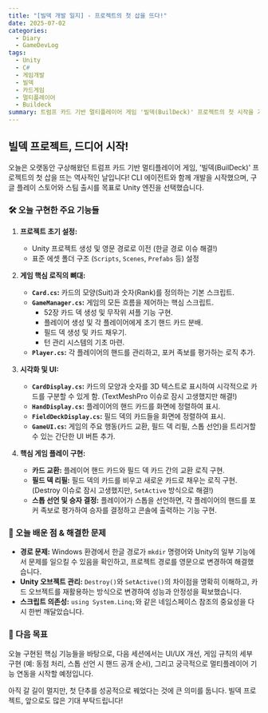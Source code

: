 ```yaml
---
title: "[빌덱 개발 일지] - 프로젝트의 첫 삽을 뜨다!"
date: 2025-07-02
categories:
  - Diary
  - GameDevLog
tags:
  - Unity
  - C#
  - 게임개발
  - 빌덱
  - 카드게임
  - 멀티플레이어
  - Buildeck
summary: 트럼프 카드 기반 멀티플레이어 게임 '빌덱(BuilDeck)' 프로젝트의 첫 시작을 기록한 개발 일지. Unity 프로젝트 초기 설정, 카드/플레이어/게임 매니저 등 핵심 스크립트 구조 설계, UI 및 게임 플레이 로직 구현, 개발 중 마주친 문제와 해결 과정, 그리고 다음 목표를 정리함.
---
```


## 빌덱 프로젝트, 드디어 시작!

오늘은 오랫동안 구상해왔던 트럼프 카드 기반 멀티플레이어 게임, '빌덱(BuilDeck)' 프로젝트의 첫 삽을 뜨는 역사적인 날입니다! CLI 에이전트와 함께 개발을 시작했으며, 구글 플레이 스토어와 스팀 출시를 목표로 Unity 엔진을 선택했습니다.

### 🛠️ 오늘 구현한 주요 기능들

1.  **프로젝트 초기 설정:**
    *   Unity 프로젝트 생성 및 영문 경로로 이전 (한글 경로 이슈 해결!)
    *   표준 에셋 폴더 구조 (`Scripts`, `Scenes`, `Prefabs` 등) 설정

2.  **게임 핵심 로직의 뼈대:**
    *   **`Card.cs`:** 카드의 모양(Suit)과 숫자(Rank)를 정의하는 기본 스크립트.
    *   **`GameManager.cs`:** 게임의 모든 흐름을 제어하는 핵심 스크립트.
        *   52장 카드 덱 생성 및 무작위 셔플 기능 구현.
        *   플레이어 생성 및 각 플레이어에게 초기 핸드 카드 분배.
        *   필드 덱 생성 및 카드 채우기.
        *   턴 관리 시스템의 기초 마련.
    *   **`Player.cs`:** 각 플레이어의 핸드를 관리하고, 포커 족보를 평가하는 로직 추가.

3.  **시각화 및 UI:**
    *   **`CardDisplay.cs`:** 카드의 모양과 숫자를 3D 텍스트로 표시하여 시각적으로 카드를 구분할 수 있게 함. (TextMeshPro 이슈로 잠시 고생했지만 해결!)
    *   **`HandDisplay.cs`:** 플레이어의 핸드 카드를 화면에 정렬하여 표시.
    *   **`FieldDeckDisplay.cs`:** 필드 덱의 카드들을 화면에 정렬하여 표시.
    *   **`GameUI.cs`:** 게임의 주요 행동(카드 교환, 필드 덱 리필, 스톱 선언)을 트리거할 수 있는 간단한 UI 버튼 추가.

4.  **핵심 게임 플레이 구현:**
    *   **카드 교환:** 플레이어 핸드 카드와 필드 덱 카드 간의 교환 로직 구현.
    *   **필드 덱 리필:** 필드 덱의 카드를 비우고 새로운 카드로 채우는 로직 구현. (Destroy 이슈로 잠시 고생했지만, `SetActive` 방식으로 해결!)
    *   **스톱 선언 및 승자 결정:** 플레이어가 스톱을 선언하면, 각 플레이어의 핸드를 포커 족보로 평가하여 승자를 결정하고 콘솔에 출력하는 기능 구현.

### 🚧 오늘 배운 점 & 해결한 문제

*   **경로 문제:** Windows 환경에서 한글 경로가 `mkdir` 명령어와 Unity의 일부 기능에서 문제를 일으킬 수 있음을 확인하고, 프로젝트 경로를 영문으로 변경하여 해결했습니다.
*   **Unity 오브젝트 관리:** `Destroy()`와 `SetActive()`의 차이점을 명확히 이해하고, 카드 오브젝트를 재활용하는 방식으로 변경하여 성능과 안정성을 확보했습니다.
*   **스크립트 의존성:** `using System.Linq;`와 같은 네임스페이스 참조의 중요성을 다시 한번 깨달았습니다.

### 🚀 다음 목표

오늘 구현된 핵심 기능들을 바탕으로, 다음 세션에서는 UI/UX 개선, 게임 규칙의 세부 구현 (예: 동점 처리, 스톱 선언 시 핸드 공개 순서), 그리고 궁극적으로 멀티플레이어 기능 연동을 시작할 예정입니다.

아직 갈 길이 멀지만, 첫 단추를 성공적으로 꿰었다는 것에 큰 의미를 둡니다. 빌덱 프로젝트, 앞으로도 많은 기대 부탁드립니다!
